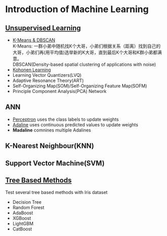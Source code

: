# Introduction of Machine Learning  
  
## [Unsupervised Learning](https://github.com/DonghaoQiao/Machine-Learning/blob/master/Machine%20Learning/Unsupervised%20Learning)  
* [K-Means & DBSCAN](https://github.com/DonghaoQiao/Machine-Learning/blob/master/Machine%20Learning/Unsupervised%20Learning/K-Means.py)  
K-Means: 一群小弟中随机找K个大哥，小弟们根据关系（距离）找到自己的大哥，小弟们再(用平均值)选举新的K大哥，直到最后K个大哥和K群小弟都满意。  
DBSCAN(Density-based spatial clustering of applications with noise)  
* [Kohonen Learning](https://github.com/DonghaoQiao/Machine-Learning/blob/master/Machine%20Learning/Unsupervised%20Learning/Kohonen.py)  
* Learning Vector Quantizers(LVQ)  
* Adaptive Resonance Theory(ART)  
* Self-Organizing Map(SOM)/Self-Organizing Feature Map(SOFM)  
* Principle Component Analysis(PCA) Network  
  
## ANN  
* [Perceptron](https://github.com/DonghaoQiao/Machine-Learning/blob/master/Machine%20Learning/Perceptron%26Adaline.py) uses the class labels to update weights  
* [Adaline](https://github.com/DonghaoQiao/Machine-Learning/blob/master/Machine%20Learning/Perceptron%26Adaline.py) uses continuous predicted values to update weights  
* **Madaline** comnines multiple Adalines  
  
## K-Nearest Neighbour(KNN)  
  
## Support Vector Machine(SVM)  
  
## [Tree Based Methods](https://github.com/DonghaoQiao/Machine-Learning/blob/master/Machine%20Learning/TreeBasedMethodsTimeComparing.ipynb)  
Test several tree based methods with Iris dataset  
* Decision Tree  
* Random Forest  
* AdaBoost  
* XGBoost  
* LightGBM  
* CatBoost  

